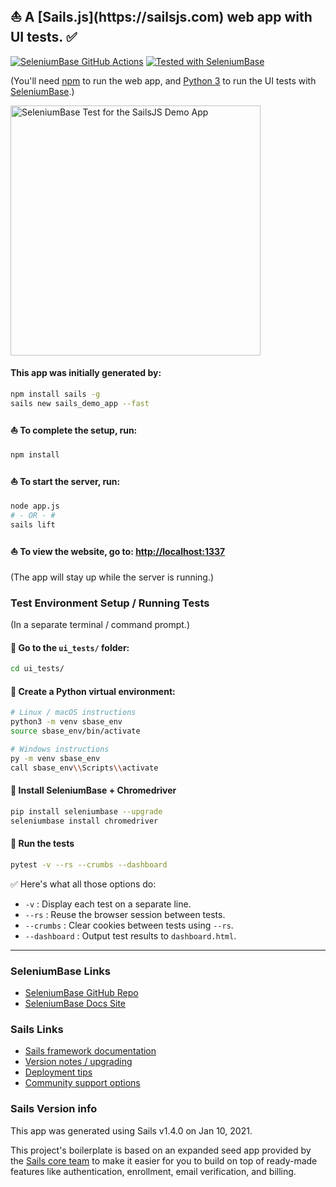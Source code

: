 <h2> ⛵ A [Sails.js](https://sailsjs.com) web app with UI tests. ✅</h2>

<div><a href="https://github.com/mdmintz/sails-demo-app/actions">
<img src="https://github.com/mdmintz/sails-demo-app/workflows/CI%20build/badge.svg" alt="SeleniumBase GitHub Actions" /></a> <a href="https://github.com/seleniumbase/SeleniumBase"><img src="https://img.shields.io/badge/tested%20with-SeleniumBase-04C38E.svg" alt="Tested with SeleniumBase" /></a></div>

(You'll need [npm](https://www.npmjs.com/get-npm) to run the web app, and [Python 3](https://www.python.org/downloads/) to run the UI tests with [SeleniumBase](https://github.com/seleniumbase/SeleniumBase).)

<p align="left"><a href="https://github.com/mdmintz/sails-demo-app/blob/master/ui_tests/test_sails_app.py"><img src="https://seleniumbase.io/cdn/gif/sails_app_gif.gif" alt="SeleniumBase Test for the SailsJS Demo App" title="SeleniumBase Test for the SailsJS Demo App" width="400" /></a></p>

#### This app was initially generated by:

```bash
npm install sails -g
sails new sails_demo_app --fast
```

#### ⛵ To complete the setup, run:

```bash
npm install
```

#### ⛵ To start the server, run:

```bash
node app.js
# - OR - #
sails lift
```

#### ⛵ To view the website, go to: [http://localhost:1337](http://localhost:1337)

(The app will stay up while the server is running.)

### Test Environment Setup / Running Tests

(In a separate terminal / command prompt.)

#### 🔵 Go to the ``ui_tests/`` folder:

```bash
cd ui_tests/
```

#### 🔵 Create a Python virtual environment:

```bash
# Linux / macOS instructions
python3 -m venv sbase_env
source sbase_env/bin/activate

# Windows instructions
py -m venv sbase_env
call sbase_env\\Scripts\\activate
```

#### 🔵 Install SeleniumBase + Chromedriver

```bash
pip install seleniumbase --upgrade
seleniumbase install chromedriver
```

#### 🔵 Run the tests

```bash
pytest -v --rs --crumbs --dashboard
```

✅ Here's what all those options do:

* ``-v`` : Display each test on a separate line.
* ``--rs`` : Reuse the browser session between tests.
* ``--crumbs`` : Clear cookies between tests using ``--rs``.
* ``--dashboard`` : Output test results to ``dashboard.html``.

--------

### SeleniumBase Links

+ [SeleniumBase GitHub Repo](https://github.com/seleniumbase/SeleniumBase)
+ [SeleniumBase Docs Site](https://seleniumbase.io/)

### Sails Links

+ [Sails framework documentation](https://sailsjs.com/get-started)
+ [Version notes / upgrading](https://sailsjs.com/documentation/upgrading)
+ [Deployment tips](https://sailsjs.com/documentation/concepts/deployment)
+ [Community support options](https://sailsjs.com/support)


### Sails Version info

This app was generated using Sails v1.4.0 on Jan 10, 2021.

<!-- Internally, Sails used [`sails-generate@2.0.1`](https://github.com/balderdashy/sails-generate/tree/v2.0.1/lib/core-generators/new). -->

This project's boilerplate is based on an expanded seed app provided by the [Sails core team](https://sailsjs.com/about) to make it easier for you to build on top of ready-made features like authentication, enrollment, email verification, and billing.

<!--
Note:  Generators are usually run using the globally-installed `sails` CLI (command-line interface).  This CLI version is _environment-specific_ rather than app-specific, thus over time, as a project's dependencies are upgraded or the project is worked on by different developers on different computers using different versions of Node.js, the Sails dependency in its package.json file may differ from the globally-installed Sails CLI release it was originally generated with.  (Be sure to always check out the relevant [upgrading guides](https://sailsjs.com/upgrading) before upgrading the version of Sails used by your app.)
-->
